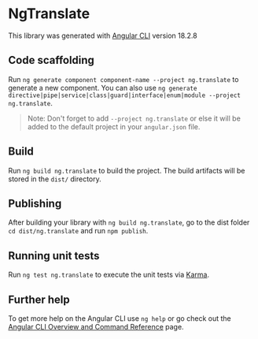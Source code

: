 # NgTranslate

This library was generated with [Angular CLI](https://github.com/angular/angular-cli) version 18.2.8

## Code scaffolding

Run `ng generate component component-name --project ng.translate` to generate a new component. You can also use `ng generate directive|pipe|service|class|guard|interface|enum|module --project ng.translate`.
> Note: Don't forget to add `--project ng.translate` or else it will be added to the default project in your `angular.json` file. 

## Build

Run `ng build ng.translate` to build the project. The build artifacts will be stored in the `dist/` directory.

## Publishing

After building your library with `ng build ng.translate`, go to the dist folder `cd dist/ng.translate` and run `npm publish`.

## Running unit tests

Run `ng test ng.translate` to execute the unit tests via [Karma](https://karma-runner.github.io).

## Further help

To get more help on the Angular CLI use `ng help` or go check out the [Angular CLI Overview and Command Reference](https://angular.io/cli) page.
